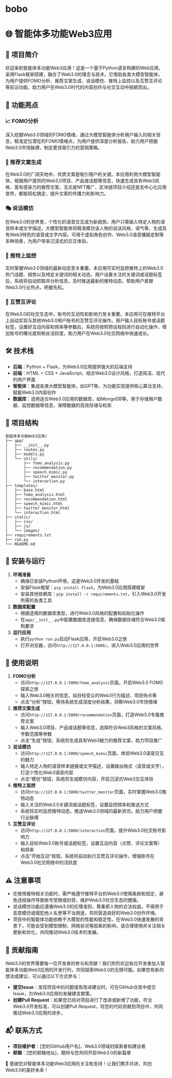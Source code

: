 # bobo
# 🌐 智能体多功能Web3应用

## 🌟 项目简介
欢迎来到智能体多功能Web3应用！这是一个基于Python语言构建的Web应用，采用Flask框架搭建，融合了Web3.0的理念与技术。它借助各类大模型智能体，为用户提供FOMO分析、推荐文案生成、说话模仿、推特上监控以及互赞互评论等前沿功能，助力用户在Web3.0时代的内容创作与社交互动中脱颖而出。

## 🚀 功能亮点

### 📈 FOMO分析
深入挖掘Web3.0领域的FOMO情绪，通过大模型智能体分析用户输入的相关信息，精准定位潜在的FOMO情绪点，为用户提供深度分析报告，助力用户把握Web3.0市场脉搏，制定更具吸引力的营销策略。

### 📝 推荐文案生成
在Web3.0的广阔天地中，优质文案是吸引用户的关键。本应用利用大模型智能体，根据用户提供的Web3.0项目、产品或话题等信息，快速生成具有Web3风格、富有感染力的推荐文案，无论是NFT推广、区块链项目介绍还是去中心化应用宣传，都能轻松搞定，提升文案的传播力和影响力。

### 🎭 说话模仿
在Web3.0的世界里，个性化的语音交互成为新趋势。用户只需输入特定人物的语音样本或文字描述，大模型智能体将精准模仿该人物的说话风格、语气等，生成具有Web3特色的语音或文字内容。可用于虚拟角色创作、Web3.0语音播报定制等多种场景，为用户带来沉浸式的交互体验。

### 🔄 推特上监控
实时掌握Web3.0领域的最新动态至关重要。本应用可实时监控推特上的Web3.0热门话题、趋势以及特定关键词的相关动态。用户设置关注的关键词或话题标签后，系统将自动抓取并分析信息，及时推送最新的推特动态，帮助用户紧跟Web3.0行业热点，把握先机。

### 💖 互赞互评论
在Web3.0的社交生态中，账号的互动性和影响力至关重要。本应用可在推特平台上自动实现与其他Web3.0用户账号的互赞互评论操作。用户输入目标账号或话题标签，设置好互动内容和频率等参数后，系统将按照预设规则进行自动化操作，增加账号的曝光度和粉丝活跃度，助力用户在Web3.0社交网络中快速成长。

## 🛠 技术栈
- **后端**：Python + Flask，为Web3.0应用提供强大的后端支持
- **前端**：HTML + CSS + JavaScript，结合Web3.0设计风格，打造简洁、现代的用户界面
- **智能体**：集成各类大模型智能体，如GPT等，为功能实现提供核心算法支持，赋能Web3.0内容创作
- **数据库**：选用适合Web3.0应用的数据库，如MongoDB等，用于存储用户数据、监控数据等信息，保障数据的高效存储与检索

## 📂 项目结构
```
智能体多功能Web3应用/
├── app/
│   ├── __init__.py
│   ├── routes.py
│   ├── models.py
│   └── utils/
│       ├── fomo_analysis.py
│       ├── recommendation.py
│       ├── speech_mimic.py
│       ├── twitter_monitor.py
│       └── interaction.py
├── templates/
│   ├── base.html
│   ├── fomo_analysis.html
│   ├── recommendation.html
│   ├── speech_mimic.html
│   ├── twitter_monitor.html
│   └── interaction.html
├── static/
│   ├── css/
│   ├── js/
│   └── images/
├── requirements.txt
├── run.py
└── README.md
```

## 🏃 安装与运行
1. **环境准备**
   - 确保已安装Python环境，这是Web3.0开发的基础
   - 安装Flask框架：`pip install Flask`，为Web3.0应用搭建框架
   - 安装其他依赖库：`pip install -r requirements.txt`，引入Web3.0开发所需的各类工具
2. **数据库配置**
   - 根据选用的数据库类型，进行Web3.0风格的配置和初始化操作
   - 在`app/__init__.py`中配置数据库连接信息，确保数据存储符合Web3.0架构要求
3. **运行应用**
   - 执行`python run.py`启动Flask应用，开启Web3.0之旅
   - 打开浏览器，访问`http://127.0.0.1:5000/`，进入Web3.0应用的世界

## 📖 使用说明
1. **FOMO分析**
   - 访问`http://127.0.0.1:5000/fomo_analysis`页面，开启Web3.0 FOMO探索之旅
   - 输入Web3.0相关的信息，如目标受众的Web3行为描述、项目特点等
   - 点击“分析”按钮，等待系统生成深度分析结果，洞察Web3.0市场情绪
2. **推荐文案生成**
   - 访问`http://127.0.0.1:5000/recommendation`页面，打造Web3.0专属推荐文案
   - 输入Web3.0项目、产品或话题等信息，选择符合Web3风格的文案风格、字数范围等参数
   - 点击“生成”按钮，系统将生成具有Web3魅力的推荐文案，助力项目推广
3. **说话模仿**
   - 访问`http://127.0.0.1:5000/speech_mimic`页面，体验Web3.0语音交互的魅力
   - 输入特定人物的语音样本链接或文字描述，设置输出格式（语音或文字），打造个性化Web3语音内容
   - 点击“模仿”按钮，系统将生成模仿内容，开启沉浸式Web3交互体验
4. **推特上监控**
   - 访问`http://127.0.0.1:5000/twitter_monitor`页面，实时掌握Web3.0推特动态
   - 输入关注的Web3.0关键词或话题标签，设置监控频率和推送方式
   - 系统将实时监控推特动态，推送Web3.0领域的最新资讯，助力用户把握行业脉搏
5. **互赞互评论**
   - 访问`http://127.0.0.1:5000/interaction`页面，提升Web3.0社交账号影响力
   - 输入目标Web3.0账号或话题标签，设置互动内容（点赞、评论文案等）和频率
   - 点击“开始互动”按钮，系统将自动执行互赞互评论操作，增强账号在Web3.0社交网络中的活跃度

## ⚠️ 注意事项
- 在使用推特相关功能时，需严格遵守推特平台的Web3.0使用条款和规定，避免违规操作导致账号受限或封禁，维护Web3.0社交生态的健康。
- 说话模仿功能应遵循Web3.0的伦理准则，尊重原人物的合法权益，不得用于恶意模仿或侵犯他人名誉等不当用途，共同营造良好的Web3.0创作环境。
- 项目中的智能体功能依赖于大模型的性能和稳定性，在Web3.0快速发展的背景下，可能会受到模型限制、网络状况等因素的影响，请合理使用并关注相关更新和优化，共同推动Web3.0技术的发展。

## 🤝 贡献指南
Web3.0的世界需要每一位开发者的参与和贡献！我们热烈欢迎各位开发者加入智能体多功能Web3应用的开发行列，共同探索Web3.0的无限可能。如果您有新的想法或建议，可以通过以下方式参与：
- **提交Issue**：发现项目中的问题或有改进建议时，可在GitHub仓库中提交Issue，为Web3.0应用的发展建言献策。
- **创建Pull Request**：如果您已经对项目进行了改进或新增了功能，符合Web3.0开发标准，可以创建Pull Request，将您的代码贡献到项目中，共同推动Web3.0应用的进步。

## 📬 联系方式
- **项目维护者**：[您的GitHub用户名]，Web3.0领域的探索者和建设者
- **邮箱**：[您的邮箱地址]，期待与您共同开启Web3.0的新篇章

🌟 感谢您对智能体多功能Web3应用的关注和支持！让我们携手共进，共创Web3.0的美好未来！
